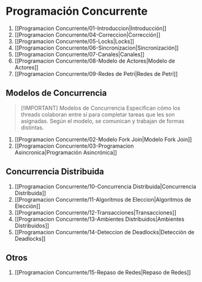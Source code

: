 # Programación Concurrente
1. [[Programacion Concurrente/01-Introduccion|Introducción]]
2. [[Programacion Concurrente/04-Correccion|Corrección]]
3. [[Programacion Concurrente/05-Locks|Locks]]
4. [[Programacion Concurrente/06-Sincronizacion|Sincronización]]
5. [[Programacion Concurrente/07-Canales|Canales]]
6. [[Programacion Concurrente/08-Modelo de Actores|Modelo de Actores]]
7. [[Programacion Concurrente/09-Redes de Petri|Redes de Petri]]

## Modelos de Concurrencia

> [!IMPORTANT] Modelos de Concurrencia
> Especifican cómo los threads colaboran entre sí para completar tareas que les son asignadas. Según el modelo, se comunican y trabajan de formas distintas.

1. [[Programacion Concurrente/02-Modelo Fork Join|Modelo Fork Join]]
2. [[Programacion Concurrente/03-Programacion Asincronica|Programación Asincrónica]]

## Concurrencia Distribuida
1. [[Programacion Concurrente/10-Concurrencia Distribuida|Concurrencia Distribuida]]
2. [[Programacion Concurrente/11-Algoritmos de Eleccion|Algoritmos de Elección]]
3. [[Programacion Concurrente/12-Transacciones|Transacciones]]
4. [[Programacion Concurrente/13-Ambientes Distribuidos|Ambientes Distribuidos]]
5. [[Programacion Concurrente/14-Deteccion de Deadlocks|Detección de Deadlocks]]

## Otros
1. [[Programacion Concurrente/15-Repaso de Redes|Repaso de Redes]]

